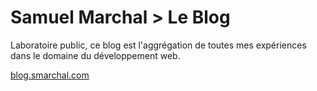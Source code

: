 # Samuel Marchal > Le Blog

Laboratoire public, ce blog est l'aggrégation de toutes
mes expériences dans le domaine du développement web.

[blog.smarchal.com](http://blog.smarchal.com)